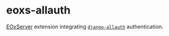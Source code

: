 # eoxs-allauth
[EOxServer](https://github.com/EOxServer/eoxserver) extension integrating
[`django-allauth`](http://www.intenct.nl/projects/django-allauth)
authentication.
